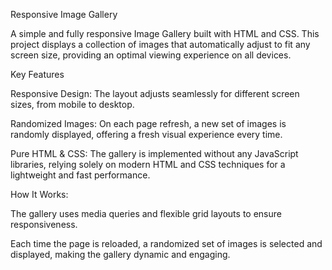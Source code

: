 Responsive Image Gallery

A simple and fully responsive Image Gallery built with HTML and CSS. This project displays a collection of 
images that automatically adjust to fit any screen size, providing an optimal viewing experience on all devices.

Key Features

Responsive Design: The layout adjusts seamlessly for different screen sizes, from mobile to desktop.

Randomized Images: On each page refresh, a new set of images is randomly displayed, 
offering a fresh visual experience every time.

Pure HTML & CSS: The gallery is implemented without any JavaScript libraries, 
relying solely on modern HTML and CSS techniques for a lightweight and fast performance.

How It Works:

The gallery uses media queries and flexible grid layouts to ensure responsiveness.

Each time the page is reloaded, a randomized set of images is selected and displayed,
making the gallery dynamic and engaging.
